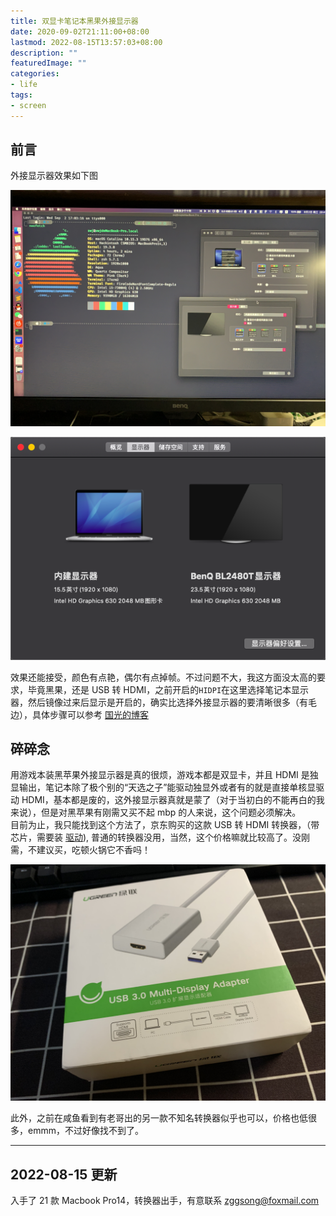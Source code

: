 ```yaml
---
title: 双显卡笔记本黑果外接显示器
date: 2020-09-02T21:11:00+08:00
lastmod: 2022-08-15T13:57:03+08:00
description: ""
featuredImage: ""
categories:
- life
tags:
- screen
---
```


## 前言

外接显示器效果如下图

![monitor](./assets/cdd5b34f749f1.jpeg)

![双屏](./assets/c4dcc46b75245.png)

效果还能接受，颜色有点艳，偶尔有点掉帧。不过问题不大，我这方面没太高的要求，毕竟黑果，还是 USB 转 HDMI，之前开启的`HIDPI`在这里选择笔记本显示器，然后镜像过来后显示是开启的，确实比选择外接显示器的要清晰很多（有毛边），具体步骤可以参考 [国光的博客](https://www.sqlsec.com/2018/09/hidpi.html#toc-heading-2)

## 碎碎念

用游戏本装黑苹果外接显示器是真的很烦，游戏本都是双显卡，并且 HDMI 是独显输出，笔记本除了极个别的“天选之子”能驱动独显外或者有的就是直接单核显驱动 HDMI，基本都是废的，这外接显示器真就是蒙了（对于当初白的不能再白的我来说），但是对黑苹果有刚需又买不起 mbp 的人来说，这个问题必须解决。  
目前为止，我只能找到这个方法了，京东购买的这款 USB 转 HDMI 转换器，（带芯片，需要装 [驱动](https://www.lulian.cn/download/21-cn.html)), 普通的转换器没用，当然，这个价格嘛就比较高了。没刚需，不建议买，吃顿火锅它不香吗！  

![转换器](./assets/779424ab7fd8b.jpeg)  

此外，之前在咸鱼看到有老哥出的另一款不知名转换器似乎也可以，价格也低很多，emmm，不过好像找不到了。  

---

## 2022-08-15 更新

入手了 21 款 Macbook Pro14，转换器出手，有意联系 [zggsong@foxmail.com](mailto:zggsong@foxmail.com)
